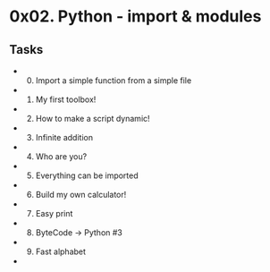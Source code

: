 # 0x02. Python - import & modules
## Tasks
* 0. Import a simple function from a simple file
* 1. My first toolbox!
* 2. How to make a script dynamic!
* 3. Infinite addition
* 4. Who are you?
* 5. Everything can be imported
* 6. Build my own calculator!
* 7. Easy print
* 8. ByteCode -> Python #3
* 9. Fast alphabet
* 
